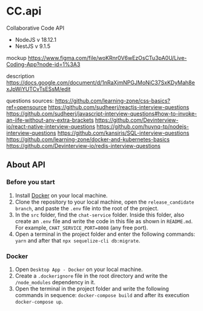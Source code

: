 # CC.api
Collaborative Code API

- NodeJS v 18.12.1
- NestJS v 9.1.5

mockup https://www.figma.com/file/woKRnr0V6wEzOsCTu3pA0U/Live-Coding-App?node-id=1%3A3

description https://docs.google.com/document/d/1nRaXjmNPGJMoNiC37SxKDyMah8exJpWiYUTCvTsESsM/edit

questions sources: https://github.com/learning-zone/css-basics?ref=opensource https://github.com/sudheerj/reactjs-interview-questions https://github.com/sudheerj/javascript-interview-questions#how-to-invoke-an-iife-without-any-extra-brackets https://github.com/Devinterview-io/react-native-interview-questions https://github.com/huynq-tp/nodejs-interview-questions https://github.com/kansiris/SQL-interview-questions https://github.com/learning-zone/docker-and-kubernetes-basics https://github.com/Devinterview-io/redis-interview-questions

## About API
### Before you start
1) Install <a href="https://www.docker.com/">Docker</a> on your local machine.
2) Clone the repository to your local machine, open the `release_candidate branch`, and paste the `.env` file into the root of the project.
3) In the `src` folder, find the `chat-service` folder. Inside this folder, also create an `.env` file and write the code in this file as shown in `README.md`. For example, `CHAT_SERVICE_PORT=8008` (any free port).
4) Open a terminal in the project folder and enter the following commands: `yarn` and after that `npx sequelize-cli db:migrate`.

### Docker

1) Open `Desktop App - Docker` on your local machine.
2) Create a `.dockerignore` file in the root directory and write the `/node_modules` dependency in it.
3) Open the terminal in the project folder and write the following commands in sequence: `docker-compose build` and after its execution `docker-compose up`.